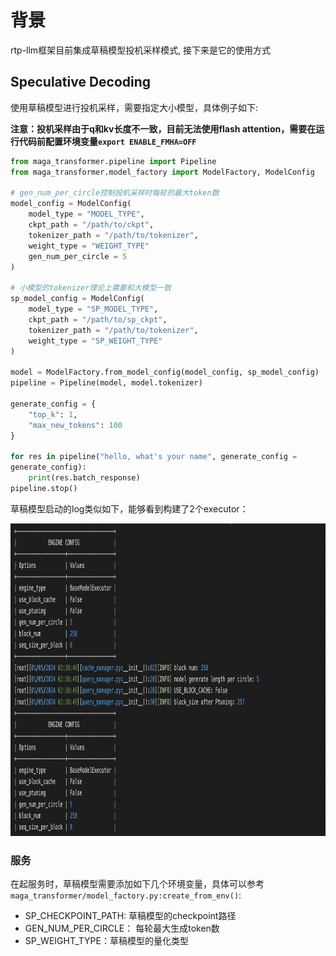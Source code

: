# 背景
rtp-llm框架目前集成草稿模型投机采样模式, 接下来是它的使用方式
## Speculative Decoding
使用草稿模型进行投机采样，需要指定大小模型，具体例子如下:

**注意：投机采样由于q和kv长度不一致，目前无法使用flash attention，需要在运行代码前配置环境变量`export ENABLE_FMHA=OFF`**
``` python
from maga_transformer.pipeline import Pipeline
from maga_transformer.model_factory import ModelFactory, ModelConfig

# gen_num_per_circle控制投机采样时每轮的最大token数
model_config = ModelConfig(
    model_type = "MODEL_TYPE",
    ckpt_path = "/path/to/ckpt",
    tokenizer_path = "/path/to/tokenizer",
    weight_type = "WEIGHT_TYPE"    
    gen_num_per_circle = 5
)

# 小模型的tokenizer理论上需要和大模型一致
sp_model_config = ModelConfig(
    model_type = "SP_MODEL_TYPE",
    ckpt_path = "/path/to/sp_ckpt",
    tokenizer_path = "/path/to/tokenizer",
    weight_type = "SP_WEIGHT_TYPE"
)

model = ModelFactory.from_model_config(model_config, sp_model_config)
pipeline = Pipeline(model, model.tokenizer)

generate_config = {
    "top_k": 1,
    "max_new_tokens": 100
}

for res in pipeline("hello, what's your name", generate_config =
generate_config):
    print(res.batch_response)
pipeline.stop()
```
草稿模型启动的log类似如下，能够看到构建了2个executor：

<img src="pics/sp_decoding_image.png" width = "1000" height = "500" alt="图片名称"/>

### 服务
在起服务时，草稿模型需要添加如下几个环境变量，具体可以参考`maga_transformer/model_factory.py:create_from_env()`:
- SP_CHECKPOINT_PATH: 草稿模型的checkpoint路径
- GEN_NUM_PER_CIRCLE： 每轮最大生成token数
- SP_WEIGHT_TYPE：草稿模型的量化类型
